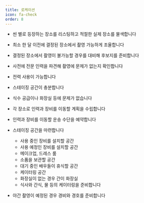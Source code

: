 ```yaml
---
title: 로케이션
icon: fa-check
order: 8
---
```


- 씬 별로 등장하는 장소를 리스팅하고 적절한 실제 장소를 물색합니다

- 최소 한 달 이전에 결정된 장소에서 촬영 가능하게 조율합니다

- 결정된 장소에서 촬영이 불가능할 경우를 대비해 후보지를 준비합니다

- 사전에 전문 인력을 파견해 촬영에 문제가 없는지 확인합니다

- 전력 사용이 가능합니다

- 스테이징 공간이 충분합니다

- 식수 공급이나 화장실 등에 문제가 없습니다

- 각 장소로 인력과 장비를 이동할 계획을 수립합니다

- 인력과 장비를 이동할 운송 수단을 예약합니다

- 스테이징 공간을 마련합니다
    - 사용 중인 장비를 설치할 공간
    - 사용 예정인 장비를 설치할 공간
    - 메이크업, 드레스 룸
    - 소품을 보관할 공간
    - 대기 중인 배우들이 휴식할 공간
    - 케이터링 공간
    - 화장실이 없는 경우 간이 화장실
    - 식사와 간식, 물 등의 케이터링을 준비합니다

- 야간 촬영이 예정된 경우 경비와 경호를 준비합니다